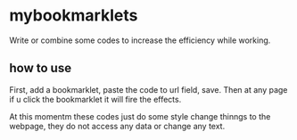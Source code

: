 # mybookmarklets

Write or combine some codes to increase the efficiency while working.

## how to use

First, add a bookmarklet, paste the code to url field, save.
Then at any page if u click the bookmarklet it will fire the effects.

At this momentm these codes just do some style change thinngs to the webpage, they do not access any data or change any text.
